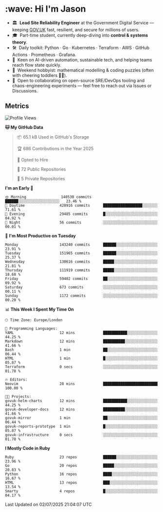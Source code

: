 <h1 align="left" id="jason-title">:wave: Hi I'm Jason</h1>

- 🏛️ &nbsp;**Lead Site Reliability Engineer** at the Government Digital Service — keeping [GOV.UK](https://www.gov.uk/) fast, resilient, and secure for millions of users.  
- 🎓 &nbsp;Part-time student, currently deep-diving into **control & systems theory**.  
- 🛠️ &nbsp;Daily toolkit: Python · Go · Kubernetes · Terraform · AWS · GitHub Actions · Prometheus · Grafana.  
- 🌱 &nbsp;Keen on AI-driven automation, sustainable tech, and helping teams reach flow state quickly.  
- 🧩 &nbsp;Weekend hobbyist: mathematical modelling & coding puzzles (often with cheering toddlers 👶👶). 
- 🤝 &nbsp;Open to collaborating on open-source SRE/DevOps tooling and chaos-engineering experiments — feel free to reach out via Issues or Discussions.


<h2>Metrics</h2>

<!--START_SECTION:waka-->
![Profile Views](http://img.shields.io/badge/Profile%20Views-9-blue)

**🐱 My GitHub Data** 

> 📦 65.1 kB Used in GitHub's Storage 
 > 
> 🏆 686 Contributions in the Year 2025
 > 
> 💼 Opted to Hire
 > 
> 📜 72 Public Repositories 
 > 
> 🔑 5 Private Repositories 
 > 
**I'm an Early 🐤** 

```text
🌞 Morning                140530 commits      ██████░░░░░░░░░░░░░░░░░░░   23.46 % 
🌆 Daytime                428916 commits      ██████████████████░░░░░░░   71.61 % 
🌃 Evening                29485 commits       █░░░░░░░░░░░░░░░░░░░░░░░░   04.92 % 
🌙 Night                  56 commits          ░░░░░░░░░░░░░░░░░░░░░░░░░   00.01 % 
```
📅 **I'm Most Productive on Tuesday** 

```text
Monday                   143240 commits      ██████░░░░░░░░░░░░░░░░░░░   23.91 % 
Tuesday                  151965 commits      ██████░░░░░░░░░░░░░░░░░░░   25.37 % 
Wednesday                130616 commits      █████░░░░░░░░░░░░░░░░░░░░   21.81 % 
Thursday                 111919 commits      █████░░░░░░░░░░░░░░░░░░░░   18.68 % 
Friday                   59402 commits       ██░░░░░░░░░░░░░░░░░░░░░░░   09.92 % 
Saturday                 673 commits         ░░░░░░░░░░░░░░░░░░░░░░░░░   00.11 % 
Sunday                   1172 commits        ░░░░░░░░░░░░░░░░░░░░░░░░░   00.20 % 
```


📊 **This Week I Spent My Time On** 

```text
🕑︎ Time Zone: Europe/London

💬 Programming Languages: 
YAML                     12 mins             ███████████░░░░░░░░░░░░░░   44.25 % 
Markdown                 12 mins             ██████████░░░░░░░░░░░░░░░   41.66 % 
Bash                     1 min               ██░░░░░░░░░░░░░░░░░░░░░░░   06.44 % 
HTML                     1 min               █░░░░░░░░░░░░░░░░░░░░░░░░   05.87 % 
Terraform                0 secs              ░░░░░░░░░░░░░░░░░░░░░░░░░   01.78 % 

🔥 Editors: 
Neovim                   28 mins             █████████████████████████   100.00 % 

🐱‍💻 Projects: 
govuk-helm-charts        12 mins             ███████████░░░░░░░░░░░░░░   44.25 % 
govuk-developer-docs     12 mins             ██████████░░░░░░░░░░░░░░░   41.66 % 
govuk-mirror             1 min               ██░░░░░░░░░░░░░░░░░░░░░░░   06.44 % 
govuk-reports-prototype  1 min               █░░░░░░░░░░░░░░░░░░░░░░░░   05.87 % 
govuk-infrastructure     0 secs              ░░░░░░░░░░░░░░░░░░░░░░░░░   01.78 % 
```

**I Mostly Code in Ruby** 

```text
Ruby                     23 repos            ██████░░░░░░░░░░░░░░░░░░░   23.96 % 
Go                       20 repos            █████░░░░░░░░░░░░░░░░░░░░   20.83 % 
Python                   16 repos            ████░░░░░░░░░░░░░░░░░░░░░   16.67 % 
HTML                     13 repos            ███░░░░░░░░░░░░░░░░░░░░░░   13.54 % 
Smarty                   4 repos             █░░░░░░░░░░░░░░░░░░░░░░░░   04.17 % 
```




 Last Updated on 02/07/2025 21:04:07 UTC
<!--END_SECTION:waka-->

<!-- links -->

[issues page]: https://github.com/jasonBirchall/jasonBirchall/issues "jasonBirchall/issues"
